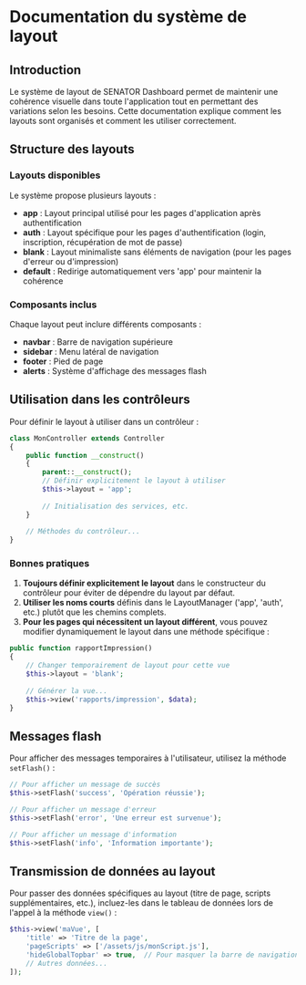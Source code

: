 # Documentation du système de layout

## Introduction

Le système de layout de SENATOR Dashboard permet de maintenir une cohérence visuelle dans toute l'application tout en permettant des variations selon les besoins. Cette documentation explique comment les layouts sont organisés et comment les utiliser correctement.

## Structure des layouts

### Layouts disponibles

Le système propose plusieurs layouts :

- **app** : Layout principal utilisé pour les pages d'application après authentification
- **auth** : Layout spécifique pour les pages d'authentification (login, inscription, récupération de mot de passe)
- **blank** : Layout minimaliste sans éléments de navigation (pour les pages d'erreur ou d'impression)
- **default** : Redirige automatiquement vers 'app' pour maintenir la cohérence

### Composants inclus

Chaque layout peut inclure différents composants :
- **navbar** : Barre de navigation supérieure
- **sidebar** : Menu latéral de navigation
- **footer** : Pied de page
- **alerts** : Système d'affichage des messages flash

## Utilisation dans les contrôleurs

Pour définir le layout à utiliser dans un contrôleur :

```php
class MonController extends Controller
{
    public function __construct()
    {
        parent::__construct();
        // Définir explicitement le layout à utiliser
        $this->layout = 'app';
        
        // Initialisation des services, etc.
    }
    
    // Méthodes du contrôleur...
}
```

### Bonnes pratiques

1. **Toujours définir explicitement le layout** dans le constructeur du contrôleur pour éviter de dépendre du layout par défaut.
2. **Utiliser les noms courts** définis dans le LayoutManager ('app', 'auth', etc.) plutôt que les chemins complets.
3. **Pour les pages qui nécessitent un layout différent**, vous pouvez modifier dynamiquement le layout dans une méthode spécifique :

```php
public function rapportImpression()
{
    // Changer temporairement de layout pour cette vue
    $this->layout = 'blank';
    
    // Générer la vue...
    $this->view('rapports/impression', $data);
}
```

## Messages flash

Pour afficher des messages temporaires à l'utilisateur, utilisez la méthode `setFlash()` :

```php
// Pour afficher un message de succès
$this->setFlash('success', 'Opération réussie');

// Pour afficher un message d'erreur
$this->setFlash('error', 'Une erreur est survenue');

// Pour afficher un message d'information
$this->setFlash('info', 'Information importante');
```

## Transmission de données au layout

Pour passer des données spécifiques au layout (titre de page, scripts supplémentaires, etc.), incluez-les dans le tableau de données lors de l'appel à la méthode `view()` :

```php
$this->view('maVue', [
    'title' => 'Titre de la page',
    'pageScripts' => ['/assets/js/monScript.js'],
    'hideGlobalTopbar' => true,  // Pour masquer la barre de navigation
    // Autres données...
]);
``` 